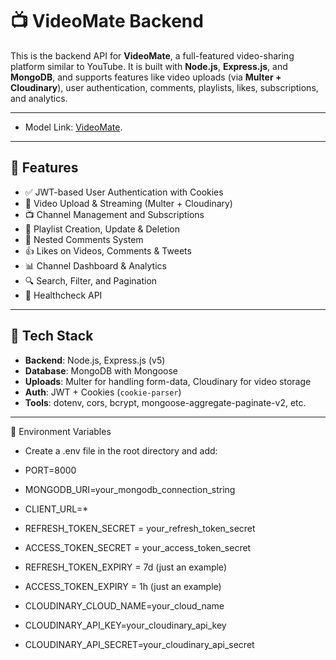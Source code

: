 # 📺 VideoMate Backend

This is the backend API for **VideoMate**, a full-featured video-sharing platform similar to YouTube. It is built with **Node.js**, **Express.js**, and **MongoDB**, and supports features like video uploads (via **Multer + Cloudinary**), user authentication, comments, playlists, likes, subscriptions, and analytics.

---

- Model Link: [VideoMate](https://miro.com/app/board/uXjVJIp8oj4=/?share_link_id=485577487237).

---

## 🚀 Features

- ✅ JWT-based User Authentication with Cookies
- 🎥 Video Upload & Streaming (Multer + Cloudinary)
- 📺 Channel Management and Subscriptions
- 📂 Playlist Creation, Update & Deletion
- 💬 Nested Comments System
- 👍 Likes on Videos, Comments & Tweets
- 📊 Channel Dashboard & Analytics
- 🔍 Search, Filter, and Pagination
- 🧪 Healthcheck API

---

## 🧰 Tech Stack

- **Backend**: Node.js, Express.js (v5)
- **Database**: MongoDB with Mongoose
- **Uploads**: Multer for handling form-data, Cloudinary for video storage
- **Auth**: JWT + Cookies (`cookie-parser`)
- **Tools**: dotenv, cors, bcrypt, mongoose-aggregate-paginate-v2, etc.

---


🔐 Environment Variables
- Create a .env file in the root directory and add:


- PORT=8000
- MONGODB_URI=your_mongodb_connection_string

- CLIENT_URL=*
- REFRESH_TOKEN_SECRET = your_refresh_token_secret
- ACCESS_TOKEN_SECRET = your_access_token_secret
- REFRESH_TOKEN_EXPIRY = 7d (just an example)
- ACCESS_TOKEN_EXPIRY = 1h (just an example)

- CLOUDINARY_CLOUD_NAME=your_cloud_name
- CLOUDINARY_API_KEY=your_cloudinary_api_key
- CLOUDINARY_API_SECRET=your_cloudinary_api_secret
